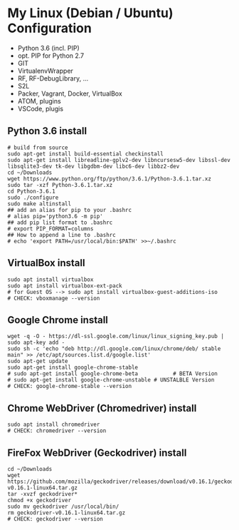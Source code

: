 # My Linux (Debian / Ubuntu) Configuration

- Python 3.6 (incl. PIP)
- opt. PIP for Python 2.7
- GIT
- VirtualenvWrapper
- RF, RF-DebugLibrary, ...
- S2L
- Packer, Vagrant, Docker, VirtualBox
- ATOM, plugins
- VSCode, plugis


Python 3.6 install
------------------

```shell
# build from source
sudo apt-get install build-essential checkinstall
sudo apt-get install libreadline-gplv2-dev libncursesw5-dev libssl-dev libsqlite3-dev tk-dev libgdbm-dev libc6-dev libbz2-dev
cd ~/Downloads
wget https://www.python.org/ftp/python/3.6.1/Python-3.6.1.tar.xz
sudo tar -xzf Python-3.6.1.tar.xz
cd Python-3.6.1
sudo ./configure
sudo make altinstall
## add an alias for pip to your .bashrc
# alias pip='python3.6 -m pip'
## add pip list format to .bashrc
# export PIP_FORMAT=columns
## How to append a line to .bashrc
# echo 'export PATH=/usr/local/bin:$PATH' >>~/.bashrc
```


VirtualBox install
------------------
```shell
sudo apt install virtualbox
sudo apt install virtualbox-ext-pack
# for Guest OS --> sudo apt install virtualbox-guest-additions-iso
# CHECK: vboxmanage --version
```


Google Chrome install
---------------------

```shell
wget -q -O - https://dl-ssl.google.com/linux/linux_signing_key.pub | sudo apt-key add -
sudo sh -c 'echo "deb http://dl.google.com/linux/chrome/deb/ stable main" >> /etc/apt/sources.list.d/google.list'
sudo apt-get update
sudo apt-get install google-chrome-stable
# sudo apt-get install google-chrome-beta           # BETA Version
# sudo apt-get install google-chrome-unstable # UNSTALBLE Version
# CHECK: google-chrome-stable --version
```


Chrome WebDriver (Chromedriver) install
---------------------------------------

```shell
sudo apt install chromedriver
# CHECK: chromedriver --version
```

FireFox WebDriver (Geckodriver) install
---------------------------------------
```shell
cd ~/Downloads
wget https://github.com/mozilla/geckodriver/releases/download/v0.16.1/geckodriver-v0.16.1-linux64.tar.gz
tar -xvzf geckodriver*
chmod +x geckodriver
sudo mv geckodriver /usr/local/bin/
rm geckodriver-v0.16.1-linux64.tar.gz
# CHECK: geckodriver --version
```
